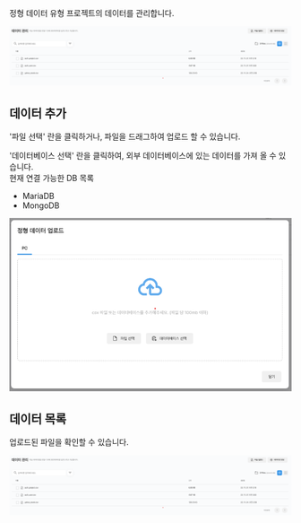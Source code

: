   

정형 데이터 유형 프로젝트의 데이터를 관리합니다.

<!-- ![img1](https://raw.githubusercontent.com/vazilcompany/vridge-docs/main/guide/img/dataset/csv_dataset_01.png)   -->
![img1](https://raw.githubusercontent.com/vazilcompany/vridge-docs/main/guide/img/dataset/structured_data/structured_data_list.png)  

  

데이터 추가
------


<!-- '외부 데이터 가져오기' 버튼을 눌러 데이터를 업로드 할 수 있습니다.

'외부 파일 업로드' 란을 클릭하거나, 파일을 드래그하여 첨부할 수 있습니다. -->

'파일 선택' 란을 클릭하거나, 파일을 드래그하여 업로드 할 수 있습니다. 

'데이터베이스 선택' 란을 클릭하여, 외부 데이터베이스에 있는 데이터를 가져 올 수 있습니다.<br> 
현재 연결 가능한 DB 목록
- MariaDB
- MongoDB


  

<!-- ![img1](https://raw.githubusercontent.com/vazilcompany/vridge-docs/main/guide/img/dataset/csv_dataset_02.png)   -->
![img1](https://raw.githubusercontent.com/vazilcompany/vridge-docs/main/guide/img/dataset/structured_data/structured_upload.png)  

  

  

데이터 목록
------


<!-- 업로드된 데이터를 확인할 수 있습니다. -->
업로드된 파일을 확인할 수 있습니다.

  

<!-- ![img1](https://raw.githubusercontent.com/vazilcompany/vridge-docs/main/guide/img/dataset/csv_dataset_03.png)  -->
![img1](https://raw.githubusercontent.com/vazilcompany/vridge-docs/main/guide/img/dataset/structured_data/structured_data_list.png)

